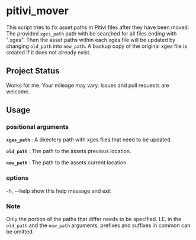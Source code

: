 # pitivi_mover

This script tries to fix asset paths in Pitivi files after they have been moved.  The provided `xges_path` path with be searched for all files ending with ".xges".  Then the asset paths within each xges file will be updated by changing `old_path` into `new_path`.  A backup copy of the original xges file is created if it does not already exist.  

## Project Status

Works for me.  Your mileage may vary.  Issues and pull requests are welcome.

## Usage

### positional arguments

  **`xges_path`**
  :    A directory path with xges files that need to be updated.
  
  **`old_path`**
  :    The path to the assets previous location.
  
  **`new_path`**
  :    The path to the assets current location.

### options
  -h, --help  show this help message and exit

### Note

Only the portion of the paths that differ needs to be specified.  I.E. in the `old_path` and the `new_path` arguments, prefixes and suffixes in common can be omitted.
